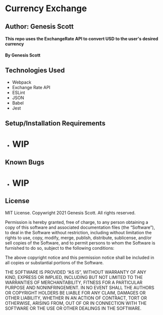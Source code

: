 # Currency Exchange
##  Author: Genesis Scott
#### This repo uses the ExchangeRate API to convert USD to the user's desired currency

#### By Genesis Scott

## Technologies Used

* Webpack
* Exchange Rate API
* ESLint
* JSON
* Babel
* Jest

## Setup/Installation Requirements
- # WIP

## Known Bugs
- # WIP


## License
MIT License. Copywright 2021 Genesis Scott. All rights reserved.

Permission is hereby granted, free of charge, to any person obtaining a copy of this software and associated documentation files (the “Software”), to deal in the Software without restriction, including without limitation the rights to use, copy, modify, merge, publish, distribute, sublicense, and/or sell copies of the Software, and to permit persons to whom the Software is furnished to do so, subject to the following conditions:

The above copyright notice and this permission notice shall be included in all copies or substantial portions of the Software.

THE SOFTWARE IS PROVIDED “AS IS”, WITHOUT WARRANTY OF ANY KIND, EXPRESS OR IMPLIED, INCLUDING BUT NOT LIMITED TO THE WARRANTIES OF MERCHANTABILITY, FITNESS FOR A PARTICULAR PURPOSE AND NONINFRINGEMENT. IN NO EVENT SHALL THE AUTHORS OR COPYRIGHT HOLDERS BE LIABLE FOR ANY CLAIM, DAMAGES OR OTHER LIABILITY, WHETHER IN AN ACTION OF CONTRACT, TORT OR OTHERWISE, ARISING FROM, OUT OF OR IN CONNECTION WITH THE SOFTWARE OR THE USE OR OTHER DEALINGS IN THE SOFTWARE.